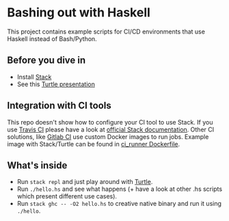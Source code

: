 # Bashing out with Haskell
This project contains example scripts for CI/CD environments that use Haskell instead of Bash/Python.

## Before you dive in
- Install [Stack](https://docs.haskellstack.org/en/stable/README/)
- See this [Turtle presentation](http://www.scs.stanford.edu/16wi-cs240h/slides/turtles-slides.html)

## Integration with CI tools
This repo doesn't show how to configure your CI tool to use Stack. If you use [Travis CI](https://travis-ci.org/) please have a look at [official Stack documentation](https://docs.haskellstack.org/en/stable/travis_ci/). Other CI solutions, like [Gitlab CI](https://about.gitlab.com/features/gitlab-ci-cd/) use custom Docker images to run jobs. Example image with Stack/Turtle can be found in [ci_runner Dockerfile](ci_runner/Dockerfile). 

## What's inside
- Run `stack repl` and just play around with [Turtle](https://hackage.haskell.org/package/turtle-1.5.3/docs/Turtle-Tutorial.html).
- Run `./hello.hs` and see what happens (+ have a look at other .hs scripts which present different use cases).
- Run `stack ghc -- -O2 hello.hs` to creative native binary and run it using `./hello`.
